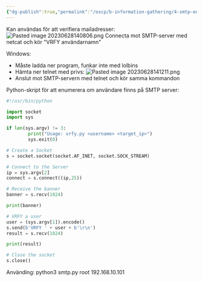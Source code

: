 ```yaml
---
{"dg-publish":true,"permalink":"/oscp/b-information-gathering/4-smtp-enumeration/"}
---
```


Kan användas för att verifiera mailadresser:
![Pasted image 20230628140806.png](/img/user/IMAGES/Pasted%20image%2020230628140806.png)
Connecta mot SMTP-server med netcat och kör "VRFY användarnamn"

Windows:
- Måste ladda ner program, funkar inte med lolbins
- Hämta ner telnet med privs: ![Pasted image 20230628141211.png](/img/user/IMAGES/Pasted%20image%2020230628141211.png)
- Anslut mot SMTP-servern med telnet och kör samma kommandon

Python-skript för att enumerera om användare finns på SMTP server:
```python
#!/usr/bin/python

import socket
import sys

if len(sys.argv) != 3:
        print("Usage: vrfy.py <username> <target_ip>")
        sys.exit(0)

# Create a Socket
s = socket.socket(socket.AF_INET, socket.SOCK_STREAM)

# Connect to the Server
ip = sys.argv[2]
connect = s.connect((ip,25))

# Receive the banner
banner = s.recv(1024)

print(banner)

# VRFY a user
user = (sys.argv[1]).encode()
s.send(b'VRFY ' + user + b'\r\n')
result = s.recv(1024)

print(result)

# Close the socket
s.close()
```
Använding:
	python3 smtp.py root 192.168.10.101

